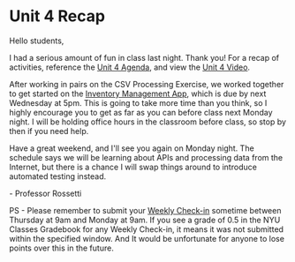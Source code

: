 # Unit 4 Recap

Hello students,

I had a serious amount of fun in class last night. Thank you! For a recap of activities, reference the [Unit 4 Agenda](https://github.com/prof-rossetti/nyu-info-2335-201805/blob/master/units/unit-4/agenda.md), and view the [Unit 4 Video](http://nyustern.mediasite.com/Mediasite/Play/bc5ed471bd604fb6af9aa03d53b8925f1d).

After working in pairs on the CSV Processing Exercise, we worked together to get started on the [Inventory Management App](https://github.com/prof-rossetti/nyu-info-2335-201805/blob/master/projects/inventory-app/project.md), which is due by next Wednesday at 5pm. This is going to take more time than you think, so I highly encourage you to get as far as you can before class next Monday night. I will be holding office hours in the classroom before class, so stop by then if you need help.

Have a great weekend, and I'll see you again on Monday night. The schedule says we will be learning about APIs and processing data from the Internet, but there is a chance I will swap things around to introduce automated testing instead.

\- Professor Rossetti

PS - Please remember to submit your [Weekly Check-in](https://goo.gl/forms/6MiFYOcwBdDulp763) sometime between Thursday at 9am and Monday at 9am. If you see a grade of 0.5 in the NYU Classes Gradebook for any Weekly Check-in, it means it was not submitted within the specified window. And It would be unfortunate for anyone to lose points over this in the future.

